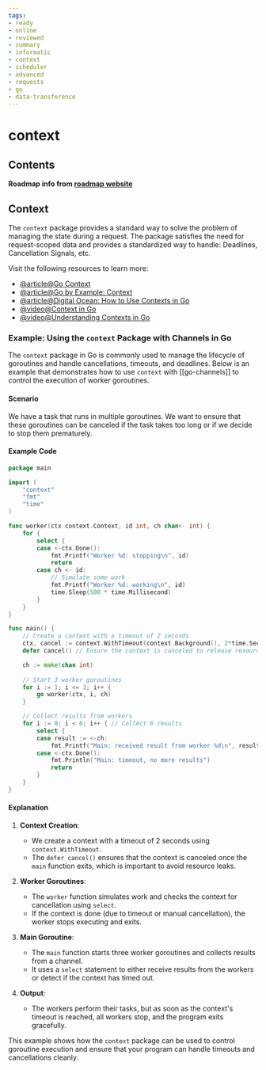 ```yaml
---
tags:
- ready
- online
- reviewed
- summary
- informatic
- context
- scheduler
- advanced
- requests
- go
- data-transference
---
```


# context

## Contents

__Roadmap info from [roadmap website](https://roadmap.sh/golang/go-advanced/context)__

## Context

The `context` package provides a standard way to solve the problem of managing the state during a request. The package satisfies the need for request-scoped data and provides a standardized way to handle: Deadlines, Cancellation Signals, etc.

Visit the following resources to learn more:

- [@article@Go Context](https://pkg.go.dev/context)
- [@article@Go by Example: Context](https://gobyexample.com/context)
- [@article@Digital Ocean: How to Use Contexts in Go](https://www.digitalocean.com/community/tutorials/how-to-use-contexts-in-go)
- [@video@Context in Go](https://www.youtube.com/watch?v=LSzR0VEraWw)
- [@video@Understanding Contexts in Go](https://youtu.be/h2RdcrMLQAo)

### Example: Using the `context` Package with Channels in Go

The `context` package in Go is commonly used to manage the lifecycle of goroutines and handle cancellations, timeouts, and deadlines. Below is an example that demonstrates how to use `context` with [[go-channels]] to control the execution of worker goroutines.

#### Scenario

We have a task that runs in multiple goroutines. We want to ensure that these goroutines can be canceled if the task takes too long or if we decide to stop them prematurely.

#### Example Code

```go
package main

import (
    "context"
    "fmt"
    "time"
)

func worker(ctx context.Context, id int, ch chan<- int) {
    for {
        select {
        case <-ctx.Done():
            fmt.Printf("Worker %d: stopping\n", id)
            return
        case ch <- id:
            // Simulate some work
            fmt.Printf("Worker %d: working\n", id)
            time.Sleep(500 * time.Millisecond)
        }
    }
}

func main() {
    // Create a context with a timeout of 2 seconds
    ctx, cancel := context.WithTimeout(context.Background(), 2*time.Second)
    defer cancel() // Ensure the context is canceled to release resources

    ch := make(chan int)
    
    // Start 3 worker goroutines
    for i := 1; i <= 3; i++ {
        go worker(ctx, i, ch)
    }

    // Collect results from workers
    for i := 0; i < 6; i++ { // Collect 6 results
        select {
        case result := <-ch:
            fmt.Printf("Main: received result from worker %d\n", result)
        case <-ctx.Done():
            fmt.Println("Main: timeout, no more results")
            return
        }
    }
}
```

#### Explanation

1. __Context Creation__:
   - We create a context with a timeout of 2 seconds using `context.WithTimeout`.
   - The `defer cancel()` ensures that the context is canceled once the `main` function exits, which is important to avoid resource leaks.

2. __Worker Goroutines__:
   - The `worker` function simulates work and checks the context for cancellation using `select`.
   - If the context is done (due to timeout or manual cancellation), the worker stops executing and exits.

3. __Main Goroutine__:
   - The `main` function starts three worker goroutines and collects results from a channel.
   - It uses a `select` statement to either receive results from the workers or detect if the context has timed out.

4. __Output__:
   - The workers perform their tasks, but as soon as the context's timeout is reached, all workers stop, and the program exits gracefully.

This example shows how the `context` package can be used to control goroutine execution and ensure that your program can handle timeouts and cancellations cleanly.
